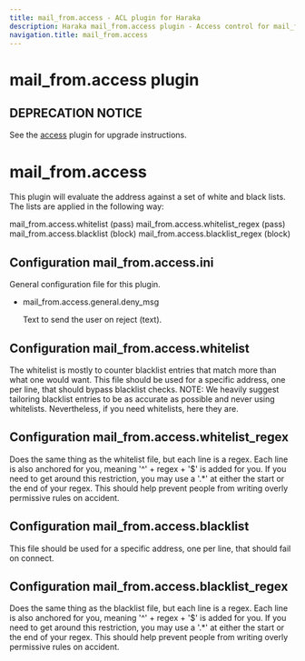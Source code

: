 ```yaml
---
title: mail_from.access - ACL plugin for Haraka
description: Haraka mail_from.access plugin - Access control for mail_from
navigation.title: mail_from.access
---
```


# mail_from.access plugin

## DEPRECATION NOTICE

See the [access](/plugins/access) plugin
for upgrade instructions.


mail\_from.access
===================

This plugin will evaluate the address against a set of white and black lists.
The lists are applied in the following way:

mail\_from.access.whitelist          (pass)
mail\_from.access.whitelist\_regex   (pass)
mail\_from.access.blacklist          (block)
mail\_from.access.blacklist\_regex   (block)

Configuration mail\_from.access.ini
-------------------------------------

General configuration file for this plugin.

* mail\_from.access.general.deny\_msg

  Text to send the user on reject (text).


Configuration mail\_from.access.whitelist
-------------------------------------------

The whitelist is mostly to counter blacklist entries that match more than
what one would want.  This file should be used for a specific address,
one per line, that should bypass blacklist checks.
NOTE: We heavily suggest tailoring blacklist entries to be as accurate as
possible and never using whitelists.  Nevertheless, if you need whitelists,
here they are.

Configuration mail\_from.access.whitelist\_regex
-------------------------------------------------

Does the same thing as the whitelist file, but each line is a regex.
Each line is also anchored for you, meaning '^' + regex + '$' is added for
you.  If you need to get around this restriction, you may use a '.*' at
either the start or the end of your regex.  This should help prevent people
from writing overly permissive rules on accident.

Configuration mail\_from.access.blacklist
-------------------------------------------

This file should be used for a specific address, one per line, that should
fail on connect.

Configuration mail\_from.access.blacklist\_regex
-------------------------------------------------

Does the same thing as the blacklist file, but each line is a regex.
Each line is also anchored for you, meaning '^' + regex + '$' is added for
you.  If you need to get around this restriction, you may use a '.*' at
either the start or the end of your regex.  This should help prevent people
from writing overly permissive rules on accident.
